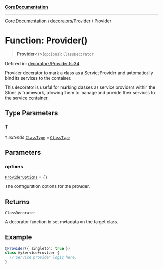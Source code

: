 [**Core Documentation**](../../../README.md)

***

[Core Documentation](../../../README.md) / [decorators/Provider](../README.md) / Provider

# Function: Provider()

> **Provider**\<`T`\>(`options`): `ClassDecorator`

Defined in: [decorators/Provider.ts:34](https://github.com/stonemjs/core/blob/e2fddc9518734748c09a72d4b4064dd1d4c1288c/src/decorators/Provider.ts#L34)

Provider decorator to mark a class as a ServiceProvider and automatically bind its services to the container.

This decorator is useful for marking classes as service providers within the Stone.js framework,
allowing them to manage and provide their services to the service container.

## Type Parameters

### T

`T` *extends* [`ClassType`](../../../declarations/type-aliases/ClassType.md) = [`ClassType`](../../../declarations/type-aliases/ClassType.md)

## Parameters

### options

[`ProviderOptions`](../interfaces/ProviderOptions.md) = `{}`

The configuration options for the provider.

## Returns

`ClassDecorator`

A decorator function to set metadata on the target class.

## Example

```typescript
@Provider({ singleton: true })
class MyServiceProvider {
  // Service provider logic here.
}
```
